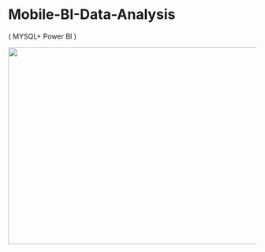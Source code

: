 # Mobile-BI-Data-Analysis
( MYSQL+ Power BI ) 

<img src="pictures/Screenshot 2024-11-18 193733.png" height="400px" width ="550px">　
